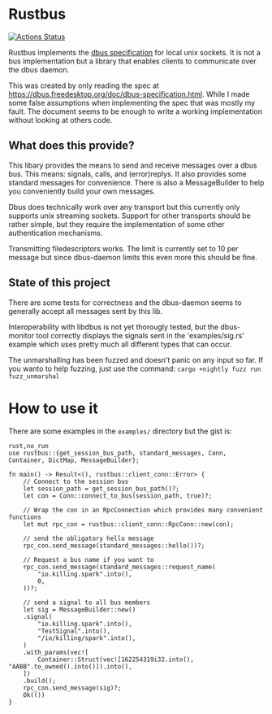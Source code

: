 # Rustbus
[![Actions Status](https://github.com/KillingSpark/rustbus/workflows/CI/badge.svg)](https://github.com/KillingSpark/rustbus/actions?query=workflow%3A"CI")

Rustbus implements the [dbus specification](https://dbus.freedesktop.org/doc/dbus-specification.html) for local unix sockets. It is not a bus implementation but a library
that enables clients to communicate over the dbus daemon.

This was created by only reading the spec at https://dbus.freedesktop.org/doc/dbus-specification.html. While I made some false assumptions when implementing the 
spec that was mostly my fault. The document seems to be enough to write a working implementation without looking at others code. 

## What does this provide?
This libary provides the means to send and receive messages over a dbus bus. This means: signals, calls, and (error)replys. It also provides some standard messages
for convenience. There is also a MessageBuilder to help you conveniently build your own messages.

Dbus does technically work over any transport but this currently only supports unix streaming sockets. Support for other transports should be rather simple, but 
they require the implementation of some other authentication mechanisms.

Transmitting filedescriptors works. The limit is currently set to 10 per message but since dbus-daemon limits this even more this should be fine.

## State of this project
There are some tests for correctness and the dbus-daemon seems to generally accept all messages sent by this lib. 

Interoperability with libdbus is not yet thorougly tested, but the dbus-monitor tool correctly displays the signals sent in the 'examples/sig.rs' 
example which uses pretty much all different types that can occur.


The unmarshalling has been fuzzed and doesn't panic on any input so far. If you wanto to help fuzzing, just use the command: `cargo +nightly fuzz run fuzz_unmarshal` 

# How to use it
There are some examples in the `examples/` directory but the gist is:
```
rust,no_run
use rustbus::{get_session_bus_path, standard_messages, Conn, Container, DictMap, MessageBuilder};

fn main() -> Result<(), rustbus::client_conn::Error> {
    // Connect to the session bus
    let session_path = get_session_bus_path()?;
    let con = Conn::connect_to_bus(session_path, true)?;

    // Wrap the con in an RpcConnection which provides many convenient functions
    let mut rpc_con = rustbus::client_conn::RpcConn::new(con);

    // send the obligatory hello message
    rpc_con.send_message(standard_messages::hello())?;

    // Request a bus name if you want to
    rpc_con.send_message(standard_messages::request_name(
        "io.killing.spark".into(),
        0,
    ))?;

    // send a signal to all bus members
    let sig = MessageBuilder::new()
    .signal(
        "io.killing.spark".into(),
        "TestSignal".into(),
        "/io/killing/spark".into(),
    )
    .with_params(vec![
        Container::Struct(vec![162254319i32.into(), "AABB".to_owned().into()]).into(),
    ])
    .build();
    rpc_con.send_message(sig)?;
    Ok(())
}
```
